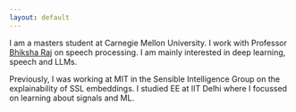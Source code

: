 ```yaml
---
layout: default
---
```


I am a masters student at Carnegie Mellon University. I work with Professor [Bhiksha Raj](https://cmu-mlsp.github.io/team/bhiksha_raj) on speech processing. I am mainly interested in deep learning, speech and LLMs. 

Previously, I was working at MIT in the Sensible Intelligence Group on the explainability of SSL embeddings. I studied EE at IIT Delhi where I focussed on learning about signals and ML. 




